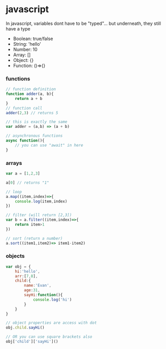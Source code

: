 # javascript

In javascript, variables dont have to be "typed"... but underneath, they still have a type

- Boolean: true/false
- String: 'hello'
- Number: 10
- Array: []
- Object: {}
- Function: ()=>{}

### functions
```js
// function definition
function adder(a, b){
    return a + b
}
// function call
adder(2,3) // returns 5

// this is exactly the same
var adder = (a,b) => (a + b)

// asynchronous functions
async function(){
    // you can use "await" in here
}
```

### arrays
```js
var a = [1,2,3]

a[0] // returns "1"

// loop
a.map((item,index)=>{
    console.log(item,index)
})

// filter (will return [2,3])
var b = a.filter((item,index)=>{
    return item>1
})

// sort (return a number)
a.sort((item1,item2)=> item1-item2)
```

### objects
```js
var obj = {
    hi:'hello',
    arr:[7,8],
    child:{
        name:'Evan',
        age:31,
        sayHi:function(){
            console.log('hi')
        }
    }
}

// object properties are access with dot 
obj.child.sayHi()

// OR you can use square brackets also
obj['child']['sayHi']()
```